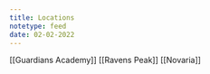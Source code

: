 ```yaml
---
title: Locations
notetype: feed
date: 02-02-2022
---
```


[[Guardians Academy]]
[[Ravens Peak]]
[[Novaria]]

